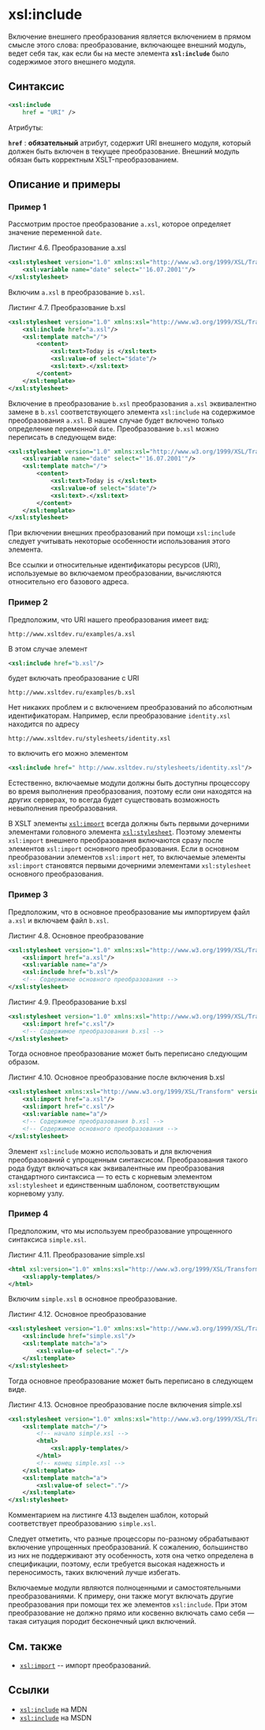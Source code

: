 # xsl:include

Включение внешнего преобразования является включением в прямом смысле этого слова: преобразование, включающее внешний модуль, ведет себя так, как если бы на месте элемента **`xsl:include`** было содержимое этого внешнего модуля.

## Синтаксис

```xml
<xsl:include
    href = "URI" />
```

Атрибуты:

**`href`**
: **обязательный** атрибут, содержит URI внешнего модуля, который должен быть включен в текущее преобразование. Внешний модуль обязан быть корректным XSLT-преобразованием.

## Описание и примеры

### Пример 1

Рассмотрим простое преобразование `a.xsl`, которое определяет значение переменной `date`.

Листинг 4.6. Преобразование a.xsl

```xml
<xsl:stylesheet version="1.0" xmlns:xsl="http://www.w3.org/1999/XSL/Transform">
    <xsl:variable name="date" select="'16.07.2001'"/>
</xsl:stylesheet>
```

Включим `a.xsl` в преобразование `b.xsl`.

Листинг 4.7. Преобразование b.xsl

```xml
<xsl:stylesheet version="1.0" xmlns:xsl="http://www.w3.org/1999/XSL/Transform">
    <xsl:include href="a.xsl"/>
    <xsl:template match="/">
        <content>
            <xsl:text>Today is </xsl:text>
            <xsl:value-of select="$date"/>
            <xsl:text>.</xsl:text>
        </content>
    </xsl:template>
</xsl:stylesheet>
```

Включение в преобразование `b.xsl` преобразования `a.xsl` эквивалентно замене в `b.xsl` соответствующего элемента `xsl:include` на содержимое преобразования `a.xsl`. В нашем случае будет включено только определение переменной `date`. Преобразование `b.xsl` можно переписать в следующем виде:

```xml
<xsl:stylesheet version="1.0" xmlns:xsl="http://www.w3.org/1999/XSL/Transform">
    <xsl:variable name="date" select="'16.07.2001'"/>
    <xsl:template match="/">
        <content>
            <xsl:text>Today is </xsl:text>
            <xsl:value-of select="$date"/>
            <xsl:text>.</xsl:text>
        </content>
    </xsl:template>
</xsl:stylesheet>
```

При включении внешних преобразований при помощи `xsl:include` следует учитывать некоторые особенности использования этого элемента.

Все ссылки и относительные идентификаторы ресурсов (URI), используемые во включаемом преобразовании, вычисляются относительно его базового адреса.

### Пример 2

Предположим, что URI нашего преобразования имеет вид:

```
http://www.xsltdev.ru/examples/a.xsl
```

В этом случае элемент

```xml
<xsl:include href="b.xsl"/>
```

будет включать преобразование с URI

```
http://www.xsltdev.ru/examples/b.xsl
```

Нет никаких проблем и с включением преобразований по абсолютным идентификаторам. Например, если преобразование `identity.xsl` находится по адресу

```
http://www.xsltdev.ru/stylesheets/identity.xsl
```

то включить его можно элементом

```xml
<xsl:include href=" http://www.xsltdev.ru/stylesheets/identity.xsl"/>
```

Естественно, включаемые модули должны быть доступны процессору во время выполнения преобразования, поэтому если они находятся на других серверах, то всегда будет существовать возможность невыполнения преобразования.

В XSLT элементы [`xsl:import`](xsl-import.md) всегда должны быть первыми дочерними элементами головного элемента [`xsl:stylesheet`](xsl-stylesheet.md). Поэтому элементы `xsl:import` внешнего преобразования включаются сразу после элементов `xsl:import` основного преобразования. Если в основном преобразовании элементов `xsl:import` нет, то включаемые элементы `xsl:import` становятся первыми дочерними элементами `xsl:stylesheet` основного преобразования.

### Пример 3

Предположим, что в основное преобразование мы импортируем файл `a.xsl` и включаем файл `b.xsl`.

Листинг 4.8. Основное преобразование

```xml
<xsl:stylesheet version="1.0" xmlns:xsl="http://www.w3.org/1999/XSL/Transform">
    <xsl:import href="a.xsl"/>
    <xsl:variable name="a"/>
    <xsl:include href="b.xsl"/>
    <!-- Содержимое основного преобразования -->
</xsl:stylesheet>
```

Листинг 4.9. Преобразование b.xsl

```xml
<xsl:stylesheet version="1.0" xmlns:xsl="http://www.w3.org/1999/XSL/Transform">
    <xsl:import href="c.xsl"/>
    <!-- Содержимое преобразования b.xsl -->
</xsl:stylesheet>
```

Тогда основное преобразование может быть переписано следующим образом.

Листинг 4.10. Основное преобразование после включения b.xsl

```xml
<xsl:stylesheet xmlns:xsl="http://www.w3.org/1999/XSL/Transform" version="1.0">
    <xsl:import href="a.xsl"/>
    <xsl:import href="c.xsl"/>
    <xsl:variable name="a"/>
    <!-- Содержимое преобразования b.xsl -->
    <!-- Содержимое основного преобразования -->
</xsl:stylesheet>
```

Элемент `xsl:include` можно использовать и для включения преобразований с упрощенным синтаксисом. Преобразования такого рода будут включаться как эквивалентные им преобразования стандартного синтаксиса — то есть с корневым элементом `xsl:stylesheet` и единственным шаблоном, соответствующим корневому узлу.

### Пример 4

Предположим, что мы используем преобразование упрощенного синтаксиса `simple.xsl`.

Листинг 4.11. Преобразование simple.xsl

```xml
<html xsl:version="1.0" xmlns:xsl="http://www.w3.org/1999/XSL/Transform">
    <xsl:apply-templates/>
</html>
```

Включим `simple.xsl` в основное преобразование.

Листинг 4.12. Основное преобразование

```xml
<xsl:stylesheet version="1.0" xmlns:xsl="http://www.w3.org/1999/XSL/Transform">
    <xsl:include href="simple.xsl"/>
    <xsl:template match="a">
        <xsl:value-of select="."/>
    </xsl:template>
</xsl:stylesheet>
```

Тогда основное преобразование может быть переписано в следующем виде.

Листинг 4.13. Основное преобразование после включения simple.xsl

```xml
<xsl:stylesheet version="1.0" xmlns:xsl="http://www.w3.org/1999/XSL/Transform">
    <xsl:template match="/">
        <!-- начало simple.xsl -->
        <html>
            <xsl:apply-templates/>
        </html>
        <!-- конец simple.xsl -->
    </xsl:template>
    <xsl:template match="a">
        <xsl:value-of select="."/>
    </xsl:template>
</xsl:stylesheet>
```

Комментарием на листинге 4.13 выделен шаблон, который соответствует преобразованию `simple.xsl`.

Следует отметить, что разные процессоры по-разному обрабатывают включение упрощенных преобразований. К сожалению, большинство из них не поддерживают эту особенность, хотя она четко определена в спецификации, поэтому, если требуется высокая надежность и переносимость, таких включений лучше избегать.

Включаемые модули являются полноценными и самостоятельными преобразованиями. К примеру, они также могут включать другие преобразования при помощи тех же элементов `xsl:include`. При этом преобразование не должно прямо или косвенно включать само себя — такая ситуация породит бесконечный цикл включений.

## См. также

- [`xsl:import`](xsl-import.md) -- импорт преобразований.

## Ссылки

- [`xsl:include`](https://developer.mozilla.org/en/XSLT/include) на MDN
- [`xsl:include`](https://msdn.microsoft.com/en-us/library/ms256094.aspx) на MSDN

